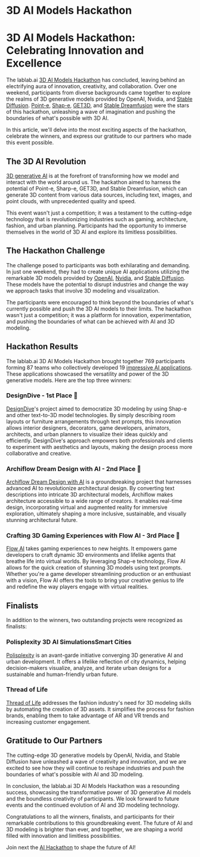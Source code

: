 # 3D AI Models Hackathon

# **3D AI Models Hackathon: Celebrating Innovation and Excellence**

The lablab.ai [3D AI Models Hackathon](https://lablab.ai/event/3d-ai-models-hackathon) has concluded, leaving behind an electrifying aura of innovation, creativity, and collaboration. Over one weekend, participants from diverse backgrounds came together to explore the realms of 3D generative models provided by OpenAI, Nvidia, and [Stable Diffusion](https://lablab.ai/tech/stable-diffusion). [Point-e](https://lablab.ai/tech/openai/point-e), [Shap-e](https://lablab.ai/tech/openai/shap-e), [GET3D](https://lablab.ai/tech/get3d), and [Stable Dreamfusion](https://lablab.ai/tech/stable-dreamfusion) were the stars of this hackathon, unleashing a wave of imagination and pushing the boundaries of what's possible with 3D AI.

In this article, we'll delve into the most exciting aspects of the hackathon, celebrate the winners, and express our gratitude to our partners who made this event possible.

## **The 3D AI Revolution**

[3D generative AI](https://lablab.ai/blog/transform-your-ideas-into-3d-models-instantly-with-ai) is at the forefront of transforming how we model and interact with the world around us. The hackathon aimed to harness the potential of Point-e, Sharp-e, GET3D, and Stable Dreamfusion, which can generate 3D content from various data sources, including text, images, and point clouds, with unprecedented quality and speed.

This event wasn't just a competition; it was a testament to the cutting-edge technology that is revolutionizing industries such as gaming, architecture, fashion, and urban planning. Participants had the opportunity to immerse themselves in the world of 3D AI and explore its limitless possibilities.

## **The Hackathon Challenge**

The challenge posed to participants was both exhilarating and demanding. In just one weekend, they had to create unique AI applications utilizing the remarkable 3D models provided by [OpenAI](https://lablab.ai/tech/openai), [Nvidia](https://lablab.ai/tech/get3d), and [Stable Diffusion](https://lablab.ai/tech/stable-diffusion). These models have the potential to disrupt industries and change the way we approach tasks that involve 3D modeling and visualization.

The participants were encouraged to think beyond the boundaries of what's currently possible and push the 3D AI models to their limits. The hackathon wasn't just a competition; it was a platform for innovation, experimentation, and pushing the boundaries of what can be achieved with AI and 3D modeling.

## **Hackathon Results**

The lablab.ai 3D AI Models Hackathon brought together 769 participants forming 87 teams who collectively developed 19 [impressive AI applications](https://lablab.ai/apps). These applications showcased the versatility and power of the 3D generative models. Here are the top three winners:

### **DesignDive - 1st Place 🥇**

[DesignDive](https://lablab.ai/event/3d-ai-models-hackathon/designdive/designdive)'s project aimed to democratize 3D modeling by using Shap-e and other text-to-3D model technologies. By simply describing room layouts or furniture arrangements through text prompts, this innovation allows interior designers, decorators, game developers, animators, architects, and urban planners to visualize their ideas quickly and efficiently. DesignDive's approach empowers both professionals and clients to experiment with aesthetics and layouts, making the design process more collaborative and creative.

### **Archiflow Dream Design with AI - 2nd Place 🥈**

[Archiflow Dream Design with AI](https://lablab.ai/event/3d-ai-models-hackathon/maverick/archiflow-dream-design-with-ai) is a groundbreaking project that harnesses advanced AI to revolutionize architectural design. By converting text descriptions into intricate 3D architectural models, Archiflow makes architecture accessible to a wide range of creators. It enables real-time design, incorporating virtual and augmented reality for immersive exploration, ultimately shaping a more inclusive, sustainable, and visually stunning architectural future.

### **Crafting 3D Gaming Experiences with Flow AI - 3rd Place 🥉**

[Flow AI](https://lablab.ai/event/3d-ai-models-hackathon/flowai/crafting-3d-gaming-experiences-with-flow-ai) takes gaming experiences to new heights. It empowers game developers to craft dynamic 3D environments and lifelike agents that breathe life into virtual worlds. By leveraging Shap-e technology, Flow AI allows for the quick creation of stunning 3D models using text prompts. Whether you're a game developer streamlining production or an enthusiast with a vision, Flow AI offers the tools to bring your creative genius to life and redefine the way players engage with virtual realities.

## **Finalists**

In addition to the winners, two outstanding projects were recognized as finalists:

### **Polisplexity 3D AI SimulationsSmart Cities**

[Polisplexity](https://lablab.ai/event/3d-ai-models-hackathon/hadox-human-networks/polisplexity-3d-ai-simulationssmart-cities) is an avant-garde initiative converging 3D generative AI and urban development. It offers a lifelike reflection of city dynamics, helping decision-makers visualize, analyze, and iterate urban designs for a sustainable and human-friendly urban future.

### **Thread of Life**

[Thread of Life](https://lablab.ai/event/3d-ai-models-hackathon/klurdy-ai/thread-of-life) addresses the fashion industry's need for 3D modeling skills by automating the creation of 3D assets. It simplifies the process for fashion brands, enabling them to take advantage of AR and VR trends and increasing customer engagement.

## **Gratitude to Our Partners**

The cutting-edge 3D generative models by OpenAI, Nvidia, and Stable Diffusion have unleashed a wave of creativity and innovation, and we are excited to see how they will continue to reshape industries and push the boundaries of what's possible with AI and 3D modeling.

In conclusion, the lablab.ai 3D AI Models Hackathon was a resounding success, showcasing the transformative power of 3D generative AI models and the boundless creativity of participants. We look forward to future events and the continued evolution of AI and 3D modeling technology.

Congratulations to all the winners, finalists, and participants for their remarkable contributions to this groundbreaking event. The future of AI and 3D modeling is brighter than ever, and together, we are shaping a world filled with innovation and limitless possibilities.

Join next the [AI Hackathon](https://lablab.ai/event) to shape the future of AI!